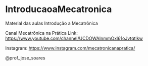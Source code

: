 
# IntroducaoaMecatronica

Material das aulas Introdução a Mecatrônica

Canal Mecatrônica na Prática
Link: https://www.youtube.com/channel/UCDOWAInmmOxl61oJvtqtIkw

Instagram: 
https://www.instagram.com/mecatronicanapratica/

@prof_jose_soares
